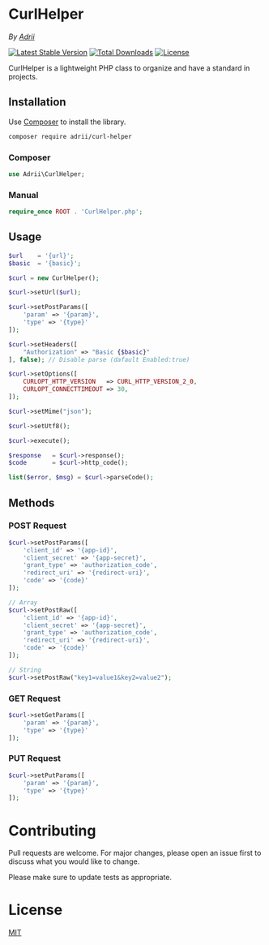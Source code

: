 # CurlHelper

*By [Adrii](https://github.com/AdrianVillamayor)*

[![Latest Stable Version](http://img.shields.io/packagist/v/adrii/curl-helper.svg)](https://packagist.org/packages/adrii/curl-helper)
[![Total Downloads](http://img.shields.io/packagist/dt/adrii/curl-helper.svg)](https://packagist.org/packages/adrii/curl-helper)
[![License](http://img.shields.io/packagist/l/adrii/curl-helper.svg)](https://packagist.org/packages/adrii/curl-helper)

CurlHelper is a lightweight PHP class to organize and have a standard in projects.

## Installation

Use [Composer](https://getcomposer.org/) to install the library.

```bash
composer require adrii/curl-helper
```

### Composer
```php
use Adrii\CurlHelper;
```

### Manual

```php
require_once ROOT . 'CurlHelper.php';
```

## Usage

```php
$url    = '{url}';
$basic  = '{basic}';

$curl = new CurlHelper();

$curl->setUrl($url);

$curl->setPostParams([
    'param' => '{param}',
    'type' => '{type}'
]);

$curl->setHeaders([
    "Authorization" => "Basic {$basic}"
], false); // Disable parse (dafault Enabled:true) 

$curl->setOptions([
    CURLOPT_HTTP_VERSION   => CURL_HTTP_VERSION_2_0,
    CURLOPT_CONNECTTIMEOUT => 30,
]);

$curl->setMime("json");

$curl->setUtf8();

$curl->execute();

$response   = $curl->response();
$code       = $curl->http_code();

list($error, $msg) = $curl->parseCode();

```

## Methods

### POST Request

```php
$curl->setPostParams([
    'client_id' => '{app-id}',
    'client_secret' => '{app-secret}',
    'grant_type' => 'authorization_code',
    'redirect_uri' => '{redirect-uri}',
    'code' => '{code}'
]);
```

```php
// Array
$curl->setPostRaw([
    'client_id' => '{app-id}',
    'client_secret' => '{app-secret}',
    'grant_type' => 'authorization_code',
    'redirect_uri' => '{redirect-uri}',
    'code' => '{code}'
]);

// String
$curl->setPostRaw("key1=value1&key2=value2");
```

### GET Request

```php
$curl->setGetParams([
    'param' => '{param}',
    'type' => '{type}'
]);
```

### PUT Request


```php
$curl->setPutParams([
    'param' => '{param}',
    'type' => '{type}'
]);
```

# Contributing
Pull requests are welcome. For major changes, please open an issue first to discuss what you would like to change.

Please make sure to update tests as appropriate.

# License
[MIT](https://github.com/AdrianVillamayor/CurlHelper/blob/master/LICENSE)
